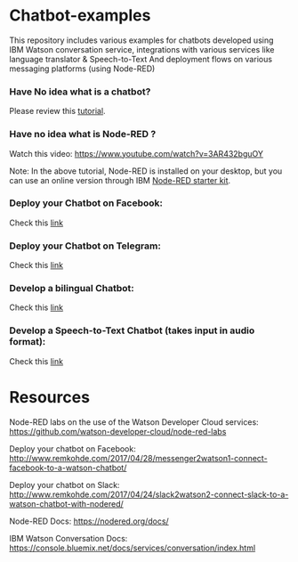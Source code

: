 # Chatbot-examples
This repository includes various examples for chatbots developed using IBM Watson conversation service, integrations with various services like language translator & Speech-to-Text And deployment flows on various messaging platforms (using Node-RED)      


### Have No idea what is a chatbot?
Please review this [tutorial](https://github.com/abdelazizelsaman/Chatbot-examples/blob/master/bot/tutorial01.md).

### Have no idea what is Node-RED ?
Watch this video: https://www.youtube.com/watch?v=3AR432bguOY

Note: In the above tutorial, Node-RED is installed on your desktop, but you can use an online version through IBM [Node-RED starter kit](https://console.bluemix.net/catalog/starters/node-red-starter).

### Deploy your Chatbot on Facebook:
Check this [link](https://github.com/abdelazizelsaman/Chatbot-examples/tree/master/Facebook)

### Deploy your Chatbot on Telegram:
Check this [link](https://github.com/abdelazizelsaman/Chatbot-examples/tree/master/Telegram)

### Develop a bilingual Chatbot:
Check this [link](https://github.com/abdelazizelsaman/Chatbot-examples/tree/master/bilingual-bot)

### Develop a Speech-to-Text Chatbot (takes input in audio format):
Check this [link](https://github.com/abdelazizelsaman/Chatbot-examples/tree/master/Speech-to-text)


# Resources

Node-RED labs on the use of the Watson Developer Cloud services: https://github.com/watson-developer-cloud/node-red-labs

Deploy your chatbot on Facebook: http://www.remkohde.com/2017/04/28/messenger2watson1-connect-facebook-to-a-watson-chatbot/

Deploy your chatbot on Slack: http://www.remkohde.com/2017/04/24/slack2watson2-connect-slack-to-a-watson-chatbot-with-nodered/

Node-RED Docs: https://nodered.org/docs/

IBM Watson Conversation Docs: https://console.bluemix.net/docs/services/conversation/index.html
